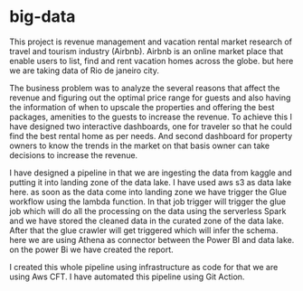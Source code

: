 # big-data

This project is revenue management and vacation rental market research of travel and tourism industry (Airbnb). Airbnb is an online market place that enable users to list, find and rent vacation homes across the globe. but here we are taking data of Rio de janeiro city.

The business problem was to analyze the several reasons that affect the revenue and figuring out the optimal price range for guests and also having the information of when to upscale the properties and offering the best packages, amenities to the guests to increase the revenue. To achieve this I have designed two interactive dashboards, one for traveler so that he could find the best rental home as per needs. And second dashboard for property owners to know the trends in the market on that basis owner can take decisions to increase the revenue.

I have designed a pipeline in that we are ingesting the data from kaggle and putting it into landing zone of the data lake. I have used aws s3 as data lake here. as soon as the data come into landing zone we have trigger the Glue workflow using the lambda function. In that job trigger will trigger the glue job which will do all the processing on the data using the serverless Spark and we have stored the cleaned data in the curated zone of the data lake. After that the glue crawler will get triggered which will infer the schema. here we are using Athena as connector between the Power BI and data lake. on the power Bi we have created the report.

I created this whole pipeline using infrastructure as code for that we are using Aws CFT. I have automated this pipeline using Git Action.  
